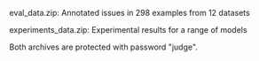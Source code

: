 eval_data.zip: Annotated issues in 298 examples from 12 datasets

experiments_data.zip: Experimental results for a range of models

Both archives are protected with password "judge".
